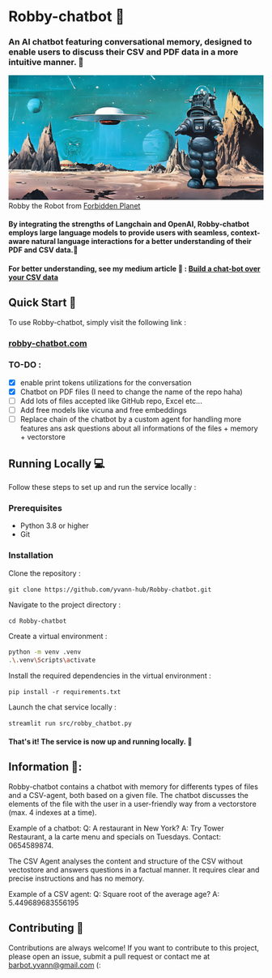 # Robby-chatbot 🤖

### An AI chatbot featuring conversational memory, designed to enable users to discuss their CSV and PDF data in a more intuitive manner. 📄
![Robby](robby-pic.png)
Robby the Robot from [Forbidden Planet](https://youtu.be/bflfQN_YsTM)

#### By integrating the strengths of Langchain and OpenAI, Robby-chatbot employs large language models to provide users with seamless, context-aware natural language interactions for a better understanding of their PDF and CSV data.🧠
#### For better understanding, see my medium article 🖖 : [Build a chat-bot over your CSV data](https://medium.com/@yvann-ba/build-a-chatbot-on-your-csv-data-with-langchain-and-openai-ed121f85f0cd)
## Quick Start 🚀
To use Robby-chatbot, simply visit the following link :

### [robby-chatbot.com](https://robby-chatbot.com)

### TO-DO :
- [x] enable print tokens utilizations for the conversation
- [x] Chatbot on PDF files (I need to change the name of the repo haha)
- [ ] Add lots of files accepted like GitHub repo, Excel etc...
- [ ] Add free models like vicuna and free embeddings
- [ ] Replace chain of the chatbot by a custom agent for handling more features ans ask questions about all informations of the files + memory + vectorstore

## Running Locally 💻
Follow these steps to set up and run the service locally :

### Prerequisites
- Python 3.8 or higher
- Git

### Installation
Clone the repository :

`git clone https://github.com/yvann-hub/Robby-chatbot.git`


Navigate to the project directory :

`cd Robby-chatbot`


Create a virtual environment :
```bash
python -m venv .venv
.\.venv\Scripts\activate
```

Install the required dependencies in the virtual environment :

`pip install -r requirements.txt`


Launch the chat service locally :

`streamlit run src/robby_chatbot.py`

#### That's it! The service is now up and running locally. 🤗

## Information 📝:
Robby-chatbot contains a chatbot with memory for differents types of files and a CSV-agent, both based on a given file. The chatbot discusses the elements of the file with the user in a user-friendly way from a vectorstore (max. 4 indexes at a time). 

Example of a chatbot:
Q: A restaurant in New York?
A: Try Tower Restaurant, a la carte menu and specials on Tuesdays. Contact: 0654589874.

The CSV Agent analyses the content and structure of the CSV without vectostore and answers questions in a factual manner. It requires clear and precise instructions and has no memory.

Example of a CSV agent:
Q: Square root of the average age?
A: 5.449689683556195

## Contributing 🙌
Contributions are always welcome! If you want to contribute to this project, please open an issue, submit a pull request or contact me at barbot.yvann@gmail.com (:


